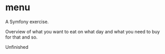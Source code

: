 menu
====

A Symfony exercise.

Overview of what you want to eat on what day
and what you need to buy for that and so.

Unfinished
